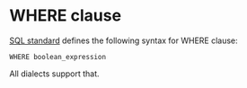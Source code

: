 # WHERE clause

[SQL standard][] defines the following syntax for WHERE clause:

    WHERE boolean_expression

All dialects support that.

[sql standard]: https://jakewheat.github.io/sql-overview/sql-2008-foundation-grammar.html#_7_8_where_clause
